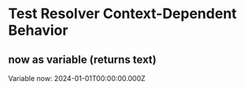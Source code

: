 # Test Resolver Context-Dependent Behavior

## now as variable (returns text)

Variable now: 2024-01-01T00:00:00.000Z